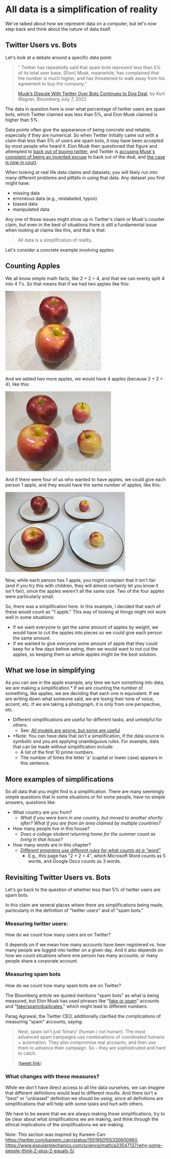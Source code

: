 
# All data is a simplification of reality

We've talked about how we represent data on a computer, but let's now step back and think about the nature of data itself.

## Twitter Users vs. Bots

Let's look at a debate around a specific data point:
>" Twitter has repeatedly said that spam bots represent less than 5% of its total user base. [Elon] Musk, meanwhile, has complained that the number is much higher, and has threatened to walk away from his agreement to buy the company."
>
> [Musk’s Dispute With Twitter Over Bots Continues to Dog Deal](https://www.bloomberg.com/news/articles/2022-07-07/twitter-reiterates-that-spam-bots-are-well-under-5-of-users), by Kurt Wagner, Bloomberg July 7, 2022

The data in question here is over what percentage of twitter users are spam bots, which Twitter claimed was less than 5%, and Elon Musk claimed is higher than 5%.

Data points often give the appearance of being concrete and reliable, especially if they are numerical. So when Twitter initially came out with a claim that less than 5% of users are spam bots, it may have been accepted by most people who heard it. Elon Musk then questioned that figure and attempted to [back out of buying twitter](https://www.npr.org/2022/07/08/1110539504/twitter-elon-musk-deal-jeopardy), and Twitter is [accusing Musk's complaint of being an invented excuse](https://www.npr.org/transcripts/1111032233) to back out of the deal, and [the case is now in court](https://www.npr.org/transcripts/1111032233).

When looking at real life data claims and datasets, you will likely run into many different problems and pitfalls in using that data. Any dataset you find might have:
- missing data
- erroneous data (e.g., mislabeled, typos)
- biased data
- manipulated data

Any one of those issues might show up in Twitter's claim or Musk's counter claim, but even in the best of situations there is still a fundamental issue when looking at claims like this, and that is that:

> All data is a simplification of reality.

Let's consider a concrete example involving apples:

## Counting Apples
We all know simple math facts, like 2 + 2 = 4, and that we can evenly split 4 into 4 1's. So that means that if we had two apples like this:

![photo of two regular size apples](apples_1.png)

And we added two more apples, we would have 4 apples (because 2 + 2 = 4), like this:

![photo of the two regular size apples from before, but now next to two tiny apples](apples_2.png)

And if there were four of us who wanted to have apples, we could give each person 1 apple, and they would have the same number of apples, like this:

![photo of 4 plates each with one apple. Two of the apples are regular size, and two are tiny.](apples_3.png)

Now, while each person has 1 apple, you might complain that it isn't fair (and if you try this with children, they will almost certainly let you know it isn't fair), since the apples weren't all the same size. Two of the four apples were particularly small.

So, there was a simplification here. In this example, I decided that each of these would count as "1 apple." This way of looking at things might not work well in some situations:
- If we want everyone to get the same amount of apples by weight, we would have to cut the apples into pieces so we could give each person the same amount.
- If we wanted to give everyone some amount of apple that they could keep for a few days before eating, then we would want to not cut the apples, so keeping them as whole apples might be the best solution.

## What we lose in simplifying

As you can see in the apple example, any time we turn something into data, we are making a simplification.* If we are counting the number of something, like apples, we are deciding that each one is equivalent. If we are writing down what someone said, we are losing their tone of voice, accent, etc. If we are taking a photograph, it is only from one perspective, etc.
- Different simplifications are useful for different tasks, and unhelpful for others.
  - See: [All models are wrong, but some are useful](https://en.wikipedia.org/wiki/All_models_are_wrong)
- *Note: You can have data that isn't a simplification, if the data source is symbolic and you are applying unambiguous rules. For example, data that can be made without simplification include:
  - A list of the first 10 prime numbers.
  - The number of times the letter 'a' (capital or lower case) appears in this sentence.

## More examples of simplifications
So all data that you might find is a simplification. There are many seemingly simple questions that in some situations or for some people, have no simple answers, questions like:
- What country are you from?
  - _What if you were born in one country, but moved to another shortly after? What if you are from an area claimed by multiple countries?_
- How many people live in this house?
  - _Does a college student returning home for the summer count as living in that house?_
- How many words are in this chapter?
  - _[Different programs use different rules for what counts as a "word"](https://thehappybeavers.com/blog/why-word-count-differ-programs/)_
    - E.g., this page has "2 + 2 = 4", which Microsoft Word counts as 5 words, and Google Docs counts as 3 words.

## Revisiting Twitter Users vs. Bots

Let's go back to the question of whether less than 5% of twitter users are spam bots.

In this claim are several places where there are simplifications being made, particularly in the definition of "twitter users" and of "spam bots."

### Measuring twitter users:
How do we count how many users are on Twitter?

It depends on if we mean how many accounts have been registered vs. how many people are logged into twitter on a given day. And it also depends on how we count situations where one person has many accounts, or many people share a corporate account.


### Measuring spam bots
How do we count how many spam bots are on Twitter?

The Bloomberg article we quoted mentions "spam bots" as what is being measured, but Elon Musk has used phrases like "[fake or spam](https://twitter.com/elonmusk/status/1555950698252181507?s=20&t=pY_aYXjSOzD-sUOW8E1e6A)" accounts and "[fake/spam/duplicates](https://twitter.com/elonmusk/status/1525723506805288962?s=20&t=aBUK4_IT354Y9TC69PMldg)," which might lead to different numbers.

Parag Agrawal, the Twitter CEO, additionally clarified the complications of measuring "spam" accounts, saying:
> Next, spam isn’t just ‘binary’ (human / not human). The most advanced spam campaigns use combinations of coordinated humans + automation. They also compromise real accounts, and then use them to advance their campaign. So – they are sophisticated and hard to catch.
>
> ([tweet link](https://twitter.com/paraga/status/1526237581419040768))

### What changes with these measures?
While we don't have direct access to all the data ourselves, we can imagine that different definitions would lead to different results. And there isn't a "best" or "unbiased" definition we should be using, since all definitions are simplifications that will help with some tasks and hurt with others.

We have to be aware that we are always making these simplifications, try to be clear about what simplifications we are making, and think through the ethical implications of the simplifications we are making.



Note: This section was inspired by Kareem Carr https://twitter.com/kareem_carr/status/1551950155330600960, https://www.popularmechanics.com/science/math/a33547137/why-some-people-think-2-plus-2-equals-5/
